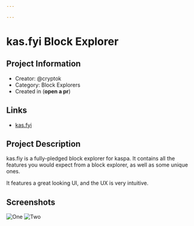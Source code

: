 ```yaml
---

---
```

# kas.fyi Block Explorer

## Project Information
<!---
Feel free to add/remove fields as you see fit.
--->
- Creator: @cryptok
- Category: Block Explorers
- Created in (**open a pr**)
## Links
- [kas.fyi](https://kas.fyi/)

## Project Description
kas.fiy is a fully-pledged block explorer for kaspa. It contains all the features you would expect from a block explorer, as well as some unique ones.

It features a great looking UI, and the UX is very intuitive.

## Screenshots
![One](https://media.discordapp.net/attachments/1138764714747363369/1144006974619521264/image.png)
![Two](https://media.discordapp.net/attachments/1138764714747363369/1144006998422200430/image.png)

